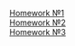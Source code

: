 
[Homework №1](https://github.com/Brung7/JavaYLabV/pull/1)<br />
[Homework №2](https://github.com/Brung7/JavaYLabV/pull/2)<br />
[Homework №3](https://github.com/Brung7/JavaYLabV/pull/3)<br />
